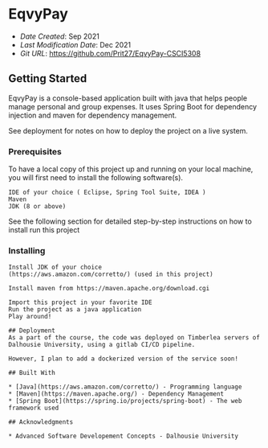 # EqvyPay

* *Date Created*: Sep 2021
* *Last Modification Date*: Dec 2021
* *Git URL*: <https://github.com/Prit27/EqvyPay-CSCI5308>

## Getting Started

EqvyPay is a console-based application built with java that helps people manage personal and group expenses. It uses Spring Boot for dependency injection and maven for dependency management.

See deployment for notes on how to deploy the project on a live system.

### Prerequisites

To have a local copy of this project up and running on your local machine, you will first need to install the following software(s).

```
IDE of your choice ( Eclipse, Spring Tool Suite, IDEA )
Maven
JDK (8 or above)
```

See the following section for detailed step-by-step instructions on how to install run this project

### Installing

```
Install JDK of your choice 
(https://aws.amazon.com/corretto/) (used in this project)

Install maven from https://maven.apache.org/download.cgi

Import this project in your favorite IDE
Run the project as a java application
Play around!

## Deployment
As a part of the course, the code was deployed on Timberlea servers of Dalhousie University, using a gitlab CI/CD pipeline.

However, I plan to add a dockerized version of the service soon!

## Built With

* [Java](https://aws.amazon.com/corretto/) - Programming language
* [Maven](https://maven.apache.org/) - Dependency Management
* [Spring Boot](https://spring.io/projects/spring-boot) - The web framework used

## Acknowledgments

* Advanced Software Developement Concepts - Dalhousie University
